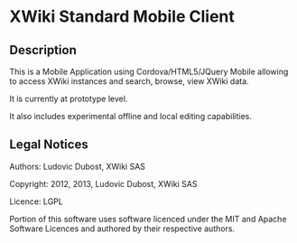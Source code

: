 # XWiki Standard Mobile Client

## Description

This is a Mobile Application using Cordova/HTML5/JQuery Mobile allowing to access XWiki instances and search, browse, view XWiki data.

It is currently at prototype level.

It also includes experimental offline and local editing capabilities.

## Legal Notices

Authors: Ludovic Dubost, XWiki SAS

Copyright: 2012, 2013, Ludovic Dubost, XWiki SAS

Licence: LGPL

Portion of this software uses software licenced under the MIT and Apache Software Licences and authored by their respective authors.
